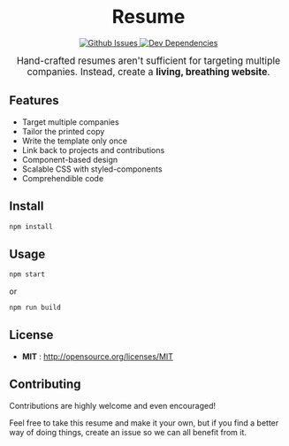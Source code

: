<big><h1 align="center">Resume</h1></big>

<p align="center">
  <a href="https://github.com/puradox/puradox.github.io/issues">
    <img src="https://img.shields.io/github/issues/puradox/puradox.github.io.svg" alt="Github Issues">
  </a>

  <a href="https://david-dm.org/puradox/puradox.github.io?type=dev">
    <img src="https://david-dm.org/puradox/puradox.github.io/dev-status.svg" alt="Dev Dependencies">
  </a>
</p>

<p align="center"><big>
  Hand-crafted resumes aren't sufficient for targeting multiple companies.
  Instead, create a <b>living, breathing website</b>.
</big></p>


## Features
  - Target multiple companies
  - Tailor the printed copy
  - Write the template only once
  - Link back to projects and contributions
  - Component-based design
  - Scalable CSS with styled-components
  - Comprehendible code

## Install

```sh
npm install
```

## Usage

```sh
npm start
```

or

```sh
npm run build
```

## License

- **MIT** : http://opensource.org/licenses/MIT

## Contributing

Contributions are highly welcome and even encouraged!

Feel free to take this resume and make it your own, but if you find a better way of doing
things, create an issue so we can all benefit from it.


